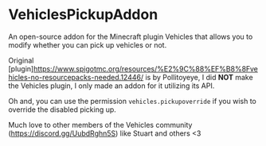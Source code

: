 # VehiclesPickupAddon
An open-source addon for the Minecraft plugin Vehicles that allows you to modify whether you can pick up vehicles or not.

Original [plugin]https://www.spigotmc.org/resources/%E2%9C%88%EF%B8%8Fvehicles-no-resourcepacks-needed.12446/ is by Pollitoyeye, I did **NOT** make the Vehicles plugin, I only made an addon for it utilizing its API.

Oh and, you can use the permission ``vehicles.pickupoverride`` if you wish to override the disabled picking up.

Much love to other members of the Vehicles community (https://discord.gg/UubdRghn5S) like Stuart and others <3

